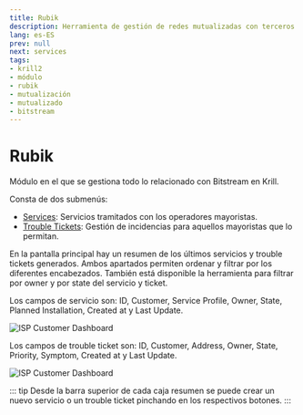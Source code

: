 ```yaml
---
title: Rubik
description: Herramienta de gestión de redes mutualizadas con terceros.
lang: es-ES
prev: null
next: services
tags:
- krill2
- módulo
- rubik
- mutualización
- mutualizado
- bitstream
---
```

# Rubik

Módulo en el que se gestiona todo lo relacionado con Bitstream en Krill.

Consta de dos submenús:
- [Services](/es/krill2/rubik/services.html): Servicios tramitados con los operadores mayoristas.
- [Trouble Tickets](/es/krill2/rubik/trouble-tickets.html): Gestión de incidencias para aquellos mayoristas que lo permitan.

En la pantalla principal hay un resumen de los últimos servicios y trouble tickets generados. Ambos apartados permiten ordenar y filtrar por los diferentes encabezados. También está disponible la herramienta para filtrar por owner y por state del servicio y ticket.

Los campos de servicio son: ID, Customer, Service Profile, Owner, State, Planned Installation, Created at y Last Update.

![ISP Customer Dashboard](/img/krill2/rubik/0001.png)

Los campos de trouble ticket son: ID, Customer, Address, Owner, State, Priority, Symptom, Created at y Last Update.

![ISP Customer Dashboard](/img/krill2/rubik/0002.png)

::: tip
Desde la barra superior de cada caja resumen se puede crear un nuevo servicio o un trouble ticket pinchando en los respectivos botones.
:::

